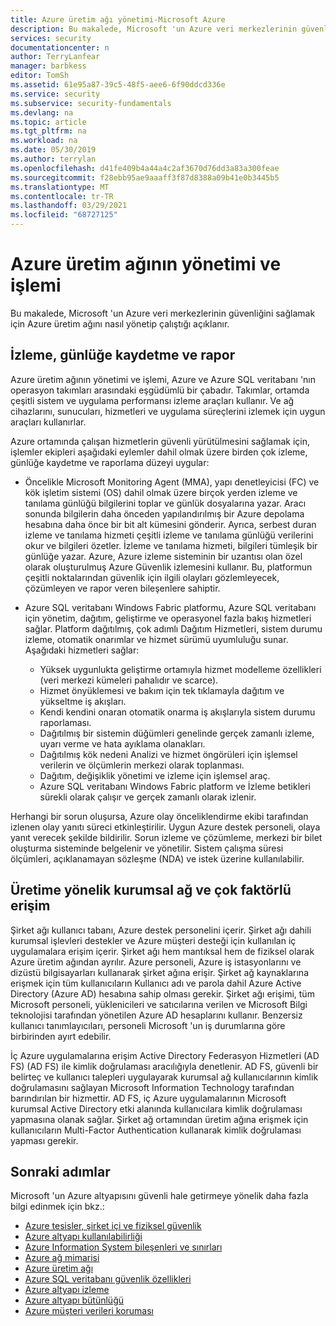 ```yaml
---
title: Azure üretim ağı yönetimi-Microsoft Azure
description: Bu makalede, Microsoft 'un Azure veri merkezlerinin güvenliğini sağlamak için Azure üretim ağını nasıl yönetip çalıştığı açıklanır.
services: security
documentationcenter: n
author: TerryLanfear
manager: barbkess
editor: TomSh
ms.assetid: 61e95a87-39c5-48f5-aee6-6f90ddcd336e
ms.service: security
ms.subservice: security-fundamentals
ms.devlang: na
ms.topic: article
ms.tgt_pltfrm: na
ms.workload: na
ms.date: 05/30/2019
ms.author: terrylan
ms.openlocfilehash: d41fe409b4a44a4c2af3670d76dd3a83a300feae
ms.sourcegitcommit: f28ebb95ae9aaaff3f87d8388a09b41e0b3445b5
ms.translationtype: MT
ms.contentlocale: tr-TR
ms.lasthandoff: 03/29/2021
ms.locfileid: "68727125"
---
```

# <a name="management-and-operation-of-the-azure-production-network"></a>Azure üretim ağının yönetimi ve işlemi    
Bu makalede, Microsoft 'un Azure veri merkezlerinin güvenliğini sağlamak için Azure üretim ağını nasıl yönetip çalıştığı açıklanır.

## <a name="monitor-log-and-report"></a>İzleme, günlüğe kaydetme ve rapor

Azure üretim ağının yönetimi ve işlemi, Azure ve Azure SQL veritabanı 'nın operasyon takımları arasındaki eşgüdümlü bir çabadır. Takımlar, ortamda çeşitli sistem ve uygulama performansı izleme araçları kullanır. Ve ağ cihazlarını, sunucuları, hizmetleri ve uygulama süreçlerini izlemek için uygun araçları kullanırlar.

Azure ortamında çalışan hizmetlerin güvenli yürütülmesini sağlamak için, işlemler ekipleri aşağıdaki eylemler dahil olmak üzere birden çok izleme, günlüğe kaydetme ve raporlama düzeyi uygular:

- Öncelikle Microsoft Monitoring Agent (MMA), yapı denetleyicisi (FC) ve kök işletim sistemi (OS) dahil olmak üzere birçok yerden izleme ve tanılama günlüğü bilgilerini toplar ve günlük dosyalarına yazar. Aracı sonunda bilgilerin daha önceden yapılandırılmış bir Azure depolama hesabına daha önce bir bit alt kümesini gönderir. Ayrıca, serbest duran izleme ve tanılama hizmeti çeşitli izleme ve tanılama günlüğü verilerini okur ve bilgileri özetler. İzleme ve tanılama hizmeti, bilgileri tümleşik bir günlüğe yazar. Azure, Azure izleme sisteminin bir uzantısı olan özel olarak oluşturulmuş Azure Güvenlik izlemesini kullanır. Bu, platformun çeşitli noktalarından güvenlik için ilgili olayları gözlemleyecek, çözümleyen ve rapor veren bileşenlere sahiptir.

- Azure SQL veritabanı Windows Fabric platformu, Azure SQL veritabanı için yönetim, dağıtım, geliştirme ve operasyonel fazla bakış hizmetleri sağlar. Platform dağıtılmış, çok adımlı Dağıtım Hizmetleri, sistem durumu izleme, otomatik onarımlar ve hizmet sürümü uyumluluğu sunar. Aşağıdaki hizmetleri sağlar:

   - Yüksek uygunlukta geliştirme ortamıyla hizmet modelleme özellikleri (veri merkezi kümeleri pahalıdır ve scarce).
   - Hizmet önyüklemesi ve bakım için tek tıklamayla dağıtım ve yükseltme iş akışları.
   - Kendi kendini onaran otomatik onarma iş akışlarıyla sistem durumu raporlaması.
   - Dağıtılmış bir sistemin düğümleri genelinde gerçek zamanlı izleme, uyarı verme ve hata ayıklama olanakları.
   - Dağıtılmış kök nedeni Analizi ve hizmet öngörüleri için işlemsel verilerin ve ölçümlerin merkezi olarak toplanması.
   - Dağıtım, değişiklik yönetimi ve izleme için işlemsel araç.
   - Azure SQL veritabanı Windows Fabric platform ve İzleme betikleri sürekli olarak çalışır ve gerçek zamanlı olarak izlenir.

Herhangi bir sorun oluşursa, Azure olay önceliklendirme ekibi tarafından izlenen olay yanıtı süreci etkinleştirilir. Uygun Azure destek personeli, olaya yanıt verecek şekilde bildirilir. Sorun izleme ve çözümleme, merkezi bir bilet oluşturma sisteminde belgelenir ve yönetilir. Sistem çalışma süresi ölçümleri, açıklanamayan sözleşme (NDA) ve istek üzerine kullanılabilir.

## <a name="corporate-network-and-multi-factor-access-to-production"></a>Üretime yönelik kurumsal ağ ve çok faktörlü erişim
Şirket ağı kullanıcı tabanı, Azure destek personelini içerir. Şirket ağı dahili kurumsal işlevleri destekler ve Azure müşteri desteği için kullanılan iç uygulamalara erişim içerir. Şirket ağı hem mantıksal hem de fiziksel olarak Azure üretim ağından ayrılır. Azure personeli, Azure iş istasyonlarını ve dizüstü bilgisayarları kullanarak şirket ağına erişir. Şirket ağ kaynaklarına erişmek için tüm kullanıcıların Kullanıcı adı ve parola dahil Azure Active Directory (Azure AD) hesabına sahip olması gerekir. Şirket ağı erişimi, tüm Microsoft personeli, yüklenicileri ve satıcılarına verilen ve Microsoft Bilgi teknolojisi tarafından yönetilen Azure AD hesaplarını kullanır. Benzersiz kullanıcı tanımlayıcıları, personeli Microsoft 'un iş durumlarına göre birbirinden ayırt edebilir.

İç Azure uygulamalarına erişim Active Directory Federasyon Hizmetleri (AD FS) (AD FS) ile kimlik doğrulaması aracılığıyla denetlenir. AD FS, güvenli bir belirteç ve kullanıcı talepleri uygulayarak kurumsal ağ kullanıcılarının kimlik doğrulamasını sağlayan Microsoft Information Technology tarafından barındırılan bir hizmettir. AD FS, iç Azure uygulamalarının Microsoft kurumsal Active Directory etki alanında kullanıcılara kimlik doğrulaması yapmasına olanak sağlar. Şirket ağ ortamından üretim ağına erişmek için kullanıcıların Multi-Factor Authentication kullanarak kimlik doğrulaması yapması gerekir.

## <a name="next-steps"></a>Sonraki adımlar
Microsoft 'un Azure altyapısını güvenli hale getirmeye yönelik daha fazla bilgi edinmek için bkz.:

- [Azure tesisler, şirket içi ve fiziksel güvenlik](physical-security.md)
- [Azure altyapı kullanılabilirliği](infrastructure-availability.md)
- [Azure Information System bileşenleri ve sınırları](infrastructure-components.md)
- [Azure ağ mimarisi](infrastructure-network.md)
- [Azure üretim ağı](production-network.md)
- [Azure SQL veritabanı güvenlik özellikleri](infrastructure-sql.md)
- [Azure altyapı izleme](infrastructure-monitoring.md)
- [Azure altyapı bütünlüğü](infrastructure-integrity.md)
- [Azure müşteri verileri koruması](protection-customer-data.md)

